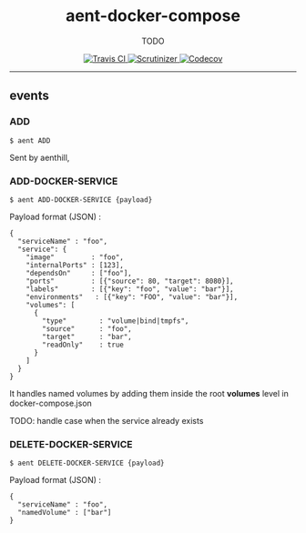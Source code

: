 <h1 align="center">aent-docker-compose</h1>
<p align="center">TODO</p>
<p align="center">
    <a href="https://travis-ci.org/theaentmachine/aent-docker-compose">
        <img src="https://travis-ci.org/theaentmachine/aent-docker-compose.svg?branch=master" alt="Travis CI">
    </a>
    <a href="https://scrutinizer-ci.com/g/theaentmachine/aent-docker-compose/?branch=master">
        <img src="https://scrutinizer-ci.com/g/theaentmachine/aent-docker-compose/badges/quality-score.png?b=master" alt="Scrutinizer">
    </a>
    <a href="https://codecov.io/gh/theaentmachine/aent-docker-compose/branch/master">
        <img src="https://codecov.io/gh/theaentmachine/aent-docker-compose/branch/master/graph/badge.svg" alt="Codecov">
    </a>
</p>

---

## events

### ADD
`$ aent ADD`

Sent by aenthill, 

### ADD-DOCKER-SERVICE
`$ aent ADD-DOCKER-SERVICE {payload}`

Payload format (JSON) :
```
{
  "serviceName" : "foo",
  "service": {
    "image"         : "foo",
    "internalPorts" : [123],
    "dependsOn"     : ["foo"],
    "ports"         : [{"source": 80, "target": 8080}],
    "labels"        : [{"key": "foo", "value": "bar"}],
    "environments"   : [{"key": "FOO", "value": "bar"}],
    "volumes": [
      {
        "type"        : "volume|bind|tmpfs",
        "source"	  : "foo",
        "target"	  : "bar",
        "readOnly"    : true
      }
    ]
  }
}
```
It handles named volumes by adding them inside the root **volumes** level in docker-compose.json

TODO: handle case when the service already exists


### DELETE-DOCKER-SERVICE
`$ aent DELETE-DOCKER-SERVICE {payload}`

Payload format (JSON) :
```
{
  "serviceName" : "foo",
  "namedVolume" : ["bar"]
}
```

